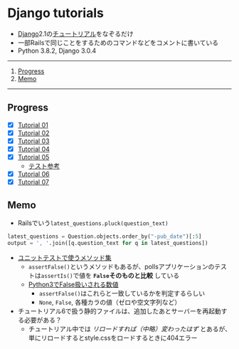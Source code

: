 # Django tutorials

- [Django][django]2.1の[チュートリアル][djtut]をなぞるだけ
- 一部Railsで同じことをするためのコマンドなどをコメントに書いている
- Python 3.8.2,  Django 3.0.4

---

1. [Progress](#progress)
1. [Memo](#memo)

---

## Progress

- [x] [Tutorial 01](https://docs.djangoproject.com/ja/2.1/intro/tutorial01/)
- [x] [Tutorial 02](https://docs.djangoproject.com/ja/2.1/intro/tutorial02/)
- [x] [Tutorial 03](https://docs.djangoproject.com/ja/2.1/intro/tutorial03/)
- [x] [Tutorial 04](https://docs.djangoproject.com/ja/2.1/intro/tutorial04/)
- [x] [Tutorial 05](https://docs.djangoproject.com/ja/2.1/intro/tutorial05/)
    - [テスト参考][djtesting]
- [x] [Tutorial 06](https://docs.djangoproject.com/ja/2.1/intro/tutorial06/)
- [x] [Tutorial 07](https://docs.djangoproject.com/ja/2.1/intro/tutorial07/)

## Memo

- Railsでいう`latest_questions.pluck(question_text)`

```python
latest_questions = Question.objects.order_by("-pub_date")[:5]
output = ', '.join([q.question_text for q in latest_questions])
```

- [ユニットテストで使うメソッド集][pyutest]
    - `assertFalse()`というメソッドもあるが、pollsアプリケーションのテストは`assertIs()`で値を **`False`そのものと比較** している
    - [Python3でFalse扱いされる数値][pyfalse]
        - `assertFalse()`はこれらと一致しているかを判定するらしい
        - `None`, `False`, 各種カラの値（ゼロや空文字列など）
- チュートリアル6で扱う静的ファイルは、追加したあとサーバーを再起動する必要がある？
    - チュートリアル中では _リロードすれば（中略）変わったはず_ とあるが、単にリロードするとstyle.cssをロードするときに404エラー

[django]: http://djangoproject.jp/
[djtut]: https://docs.djangoproject.com/ja/2.1/intro/
[pyutest]: https://docs.python.jp/3/library/unittest.html
[pyfalse]: https://docs.python.jp/3/library/stdtypes.html#truth-value-testing
[djtesting]: https://docs.djangoproject.com/ja/2.1/topics/testing/
